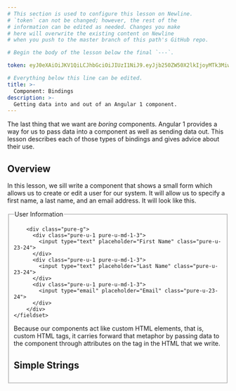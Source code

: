 ```yaml
---
# This section is used to configure this lesson on Newline.
# `token` can not be changed; however, the rest of the
# information can be edited as needed. Changes you make
# here will overwrite the existing content on Newline
# when you push to the master branch of this path's GitHub repo.

# Begin the body of the lesson below the final `---`.

token: eyJ0eXAiOiJKV1QiLCJhbGciOiJIUzI1NiJ9.eyJjb250ZW50X2lkIjoyMTk3MiwiY29udGVudF90eXBlIjoiTGVzc29uIn0.Cb9TGUNIorZ04v5t6At-1IV7D0yCrmYKOAP6JVEW2RQ

# Everything below this line can be edited.
title: >-
  Component: Bindings
description: >-
  Getting data into and out of an Angular 1 component.
---
```


<link rel="stylesheet" href="https://unpkg.com/purecss@0.6.2/build/pure-min.css" integrity="sha384-UQiGfs9ICog+LwheBSRCt1o5cbyKIHbwjWscjemyBMT9YCUMZffs6UqUTd0hObXD" crossorigin="anonymous">
<link rel="stylesheet" href="https://unpkg.com/purecss@0.6.2/build/grids-responsive-min.css">


The last thing that we want are *boring* components. Angular 1 provides a way
for us to pass data into a component as well as sending data out. This lesson
describes each of those types of bindings and gives advice about their use.

## Overview

In this lesson, we sill write a component that shows a small form which allows
us to create or edit a user for our system. It will allow us to specify a first
name, a last name, and an email address. It will look like this.

<form class="pure-form">
  <fieldset>
        <legend>User Information</legend>

        <div class="pure-g">
          <div class="pure-u-1 pure-u-md-1-3">
            <input type="text" placeholder="First Name" class="pure-u-23-24">
          </div>
          <div class="pure-u-1 pure-u-md-1-3">
            <input type="text" placeholder="Last Name" class="pure-u-23-24">
          </div>
          <div class="pure-u-1 pure-u-md-1-3">
            <input type="email" placeholder="Email" class="pure-u-23-24">
          </div>
        </div>
    </fieldset>
</form>

Because our components act like custom HTML elements, that is, custom HTML tags,
it carries forward that metaphor by passing data to the component through
attributes on the tag in the HTML that we write. 

## Simple Strings

